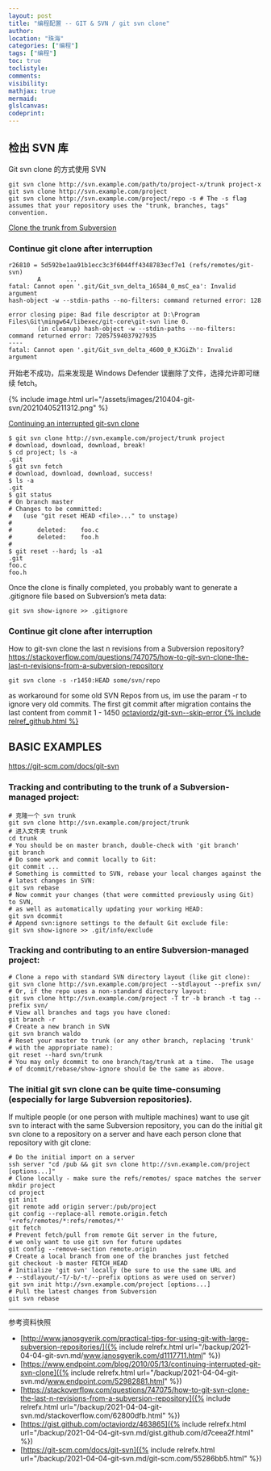 ```yaml
---
layout: post
title: "编程配置 -- GIT & SVN / git svn clone"
author:
location: "珠海"
categories: ["编程"]
tags: ["编程"]
toc: true
toclistyle:
comments:
visibility:
mathjax: true
mermaid:
glslcanvas:
codeprint:
---
```



## 检出 SVN 库

Git svn clone 的方式使用 SVN

```shell
git svn clone http://svn.example.com/path/to/project-x/trunk project-x
git svn clone http://svn.example.com/project
git svn clone http://svn.example.com/project/repo -s # The -s flag assumes that your repository uses the "trunk, branches, tags" convention.
```

[Clone the trunk from Subversion](http://www.janosgyerik.com/practical-tips-for-using-git-with-large-subversion-repositories/)


### Continue git clone after interruption

```
r26810 = 5d592be1aa91b1ecc3c3f6044ff4348783ecf7e1 (refs/remotes/git-svn)
        A       ...
fatal: Cannot open '.git/Git_svn_delta_16584_0_msC_ea': Invalid argument
hash-object -w --stdin-paths --no-filters: command returned error: 128

error closing pipe: Bad file descriptor at D:\Program Files\Git\mingw64/libexec/git-core\git-svn line 0.
        (in cleanup) hash-object -w --stdin-paths --no-filters: command returned error: 72057594037927935
----
fatal: Cannot open '.git/Git_svn_delta_4600_0_KJGiZh': Invalid argument
```

开始老不成功，后来发现是 Windows Defender 误删除了文件，选择允许即可继续 fetch。

{% include image.html url="/assets/images/210404-git-svn/20210405211312.png" %}

[Continuing an interrupted git-svn clone](https://www.endpoint.com/blog/2010/05/13/continuing-interrupted-git-svn-clone)

```shell
$ git svn clone http://svn.example.com/project/trunk project
# download, download, download, break!
$ cd project; ls -a
.git
$ git svn fetch
# download, download, download, success!
$ ls -a
.git
$ git status
# On branch master
# Changes to be committed:
#   (use "git reset HEAD <file>..." to unstage)
#
#       deleted:    foo.c
#       deleted:    foo.h
#
$ git reset --hard; ls -a1
.git
foo.c
foo.h
```

Once the clone is finally completed, you probably want to generate a .gitignore file based on Subversion’s meta data:

```shell
git svn show-ignore >> .gitignore
```


### Continue git clone after interruption

How to git-svn clone the last n revisions from a Subversion repository?
<https://stackoverflow.com/questions/747075/how-to-git-svn-clone-the-last-n-revisions-from-a-subversion-repository>

```shell
git svn clone -s -r1450:HEAD some/svn/repo
```

as workaround for some old SVN Repos from us, im use the param -r
to ignore very old commits.
The first git commit after migration contains the last content from commit 1 - 1450
[octaviordz/git-svn--skip-error {% include relref_github.html %}](https://gist.github.com/octaviordz/463865)


## BASIC EXAMPLES

<https://git-scm.com/docs/git-svn>


### Tracking and contributing to the trunk of a Subversion-managed project:

```shell
# 克隆一个 svn trunk
git svn clone http://svn.example.com/project/trunk
# 进入文件夹 trunk
cd trunk
# You should be on master branch, double-check with 'git branch'
git branch
# Do some work and commit locally to Git:
git commit ...
# Something is committed to SVN, rebase your local changes against the
# latest changes in SVN:
git svn rebase
# Now commit your changes (that were committed previously using Git) to SVN,
# as well as automatically updating your working HEAD:
git svn dcommit
# Append svn:ignore settings to the default Git exclude file:
git svn show-ignore >> .git/info/exclude
```


### Tracking and contributing to an entire Subversion-managed project:

```shell
# Clone a repo with standard SVN directory layout (like git clone):
git svn clone http://svn.example.com/project --stdlayout --prefix svn/
# Or, if the repo uses a non-standard directory layout:
git svn clone http://svn.example.com/project -T tr -b branch -t tag --prefix svn/
# View all branches and tags you have cloned:
git branch -r
# Create a new branch in SVN
git svn branch waldo
# Reset your master to trunk (or any other branch, replacing 'trunk'
# with the appropriate name):
git reset --hard svn/trunk
# You may only dcommit to one branch/tag/trunk at a time.  The usage
# of dcommit/rebase/show-ignore should be the same as above.
```


### The initial git svn clone can be quite time-consuming (especially for large Subversion repositories).

If multiple people (or one person with multiple machines) want to use git svn to interact with the same Subversion repository,
you can do the initial git svn clone to a repository on a server and have each person clone that repository with git clone:

```shell
# Do the initial import on a server
ssh server "cd /pub && git svn clone http://svn.example.com/project [options...]"
# Clone locally - make sure the refs/remotes/ space matches the server
mkdir project
cd project
git init
git remote add origin server:/pub/project
git config --replace-all remote.origin.fetch '+refs/remotes/*:refs/remotes/*'
git fetch
# Prevent fetch/pull from remote Git server in the future,
# we only want to use git svn for future updates
git config --remove-section remote.origin
# Create a local branch from one of the branches just fetched
git checkout -b master FETCH_HEAD
# Initialize 'git svn' locally (be sure to use the same URL and
# --stdlayout/-T/-b/-t/--prefix options as were used on server)
git svn init http://svn.example.com/project [options...]
# Pull the latest changes from Subversion
git svn rebase
```

<hr class='reviewline'/>
<p class='reviewtip'><script type='text/javascript' src='{% include relref.html url="/assets/reviewjs/blogs/2021-04-04-git-svn.md.js" %}'></script></p>
<font class='ref_snapshot'>参考资料快照</font>

- [http://www.janosgyerik.com/practical-tips-for-using-git-with-large-subversion-repositories/]({% include relrefx.html url="/backup/2021-04-04-git-svn.md/www.janosgyerik.com/d1117711.html" %})
- [https://www.endpoint.com/blog/2010/05/13/continuing-interrupted-git-svn-clone]({% include relrefx.html url="/backup/2021-04-04-git-svn.md/www.endpoint.com/52982881.html" %})
- [https://stackoverflow.com/questions/747075/how-to-git-svn-clone-the-last-n-revisions-from-a-subversion-repository]({% include relrefx.html url="/backup/2021-04-04-git-svn.md/stackoverflow.com/62800dfb.html" %})
- [https://gist.github.com/octaviordz/463865]({% include relrefx.html url="/backup/2021-04-04-git-svn.md/gist.github.com/d7ceea2f.html" %})
- [https://git-scm.com/docs/git-svn]({% include relrefx.html url="/backup/2021-04-04-git-svn.md/git-scm.com/55286bb5.html" %})
